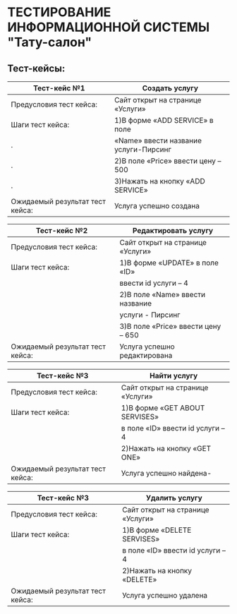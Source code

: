 # ТЕСТИРОВАНИЕ ИНФОРМАЦИОННОЙ СИСТЕМЫ "Тату-салон"
## Тест-кейсы:

Тест-кейс №1                      | Создать услугу
--------------------------------- | --------------------------------------
Предусловия тест кейса:           | Сайт открыт на странице «Услуги»
Шаги тест кейса:                  | 1)В форме «ADD SERVICE» в поле  
.                                 | «Name» ввести название услуги-Пирсинг
.                                 | 2)В поле «Price» ввести цену – 500
.                                 | 3)Нажать на кнопку «ADD SERVICE»
Ожидаемый результат тест кейса:   | Услуга успешно создана


Тест-кейс №2                      | Редактировать услугу
--------------------------------- | --------------------------------------
Предусловия тест кейса:           | Сайт открыт на странице «Услуги»
Шаги тест кейса:                  | 1)В форме «UPDATE» в поле «ID»  
                                  | ввести id услуги – 4
                                  | 2)В поле «Name» ввести название 
                                  | услуги - Пирсинг
                                  | 3)В поле «Price» ввести цену – 650
Ожидаемый результат тест кейса:   | Услуга успешно редактирована


Тест-кейс №3                      | Найти  услугу
--------------------------------- | --------------------------------------
Предусловия тест кейса:           | Сайт открыт на странице «Услуги»
Шаги тест кейса:                  | 1)В форме «GET ABOUT SERVISES»   
                                  | в поле «ID» ввести id услуги – 4
                                  | 2)Нажать на кнопку «GET ONE»
Ожидаемый результат тест кейса:   | Услуга успешно найдена-


Тест-кейс №3                      | Удалить услугу
--------------------------------- | --------------------------------------
Предусловия тест кейса:           | Сайт открыт на странице «Услуги»
Шаги тест кейса:                  | 1)В форме «DELETE SERVISES»   
                                  | в поле «ID» ввести id услуги – 4
                                  | 2)Нажать на кнопку «DELETE»
Ожидаемый результат тест кейса:   | Услуга успешно удалена
